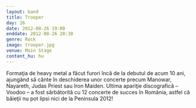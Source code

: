 ```yaml
---
layout: band
title: Trooper
day: 26
date: 2012-08-26 19:00
enddate: 2012-08-26 20:30
genre: Rock
image: trooper.jpg
venue: Main Stage
content_hu: hu
---
```


Formaţia de heavy metal a făcut furori încă de la debutul de acum 10 ani, ajungând să cânte în deschiderea unor concerte precum Manowar, Nayareth, Judas Priest sau Iron Maiden. Ultima apariţie discografică – Voodoo – a fost sărbătorită cu 12 concerte de succes în România, astfel că băieţii nu pot lipsi nici de la Peninsula 2012! 